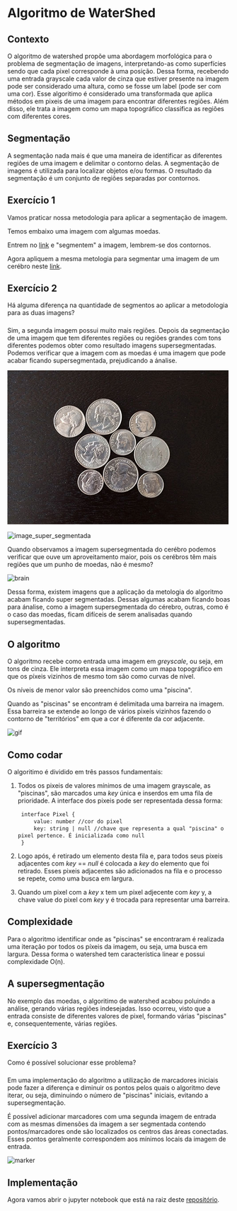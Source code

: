 # Algoritmo de WaterShed

## Contexto

O algoritmo de watershed propõe uma abordagem morfológica para o problema de segmentação de imagens, interpretando-as como superfícies sendo que cada pixel corresponde à uma posição. Dessa forma, recebendo uma entrada grayscale cada valor de cinza que estiver presente na imagem pode ser considerado uma altura, como se fosse um label (pode ser com uma cor). Esse algoritimo é considerado uma transformada que aplica métodos em pixeis de uma imagem para encontrar diferentes regiões. Além disso, ele trata a imagem como um mapa topográfico classifica as regiões com diferentes cores.

## Segmentação

A segmentação nada mais é que uma maneira de identificar as diferentes regiões de uma imagem e delimitar o contorno delas. A segmentação de 
imagens é utilizada para localizar objetos e/ou formas. O resultado da segmentação é um conjunto de regiões separadas por contornos.


## Exercício 1

Vamos praticar nossa metodologia para aplicar a segmentação de imagem.

Temos embaixo uma imagem com algumas moedas.

Entrem no [link](https://sketchpad.pro/CF31EF06D26063205C2:74bf2b1s#p5,0,0,r0,s1) e "segmentem" a imagem, lembrem-se dos contornos.

Agora apliquem a mesma metologia para segmentar uma imagem de um cerébro neste [link](https://sketchpad.pro/CF31EF06D26063205C2:74bf2b1s#p5,0,0,r0,s1).

### 

## Exercício 2

Há alguma diferença na quantidade de segmentos ao aplicar a metodologia para as duas imagens?

### 

Sim, a segunda imagem possui muito mais regiões. Depois da segmentação de uma imagem que tem diferentes regiões ou regiões grandes com tons diferentes podemos obter como resultado imagens supersegmentadas. Podemos verificar que a imagem com as moedas é uma imagem que pode acabar ficando supersegmentada, prejudicando a ánalise.

![input](input.jpg)

![image_super_segmentada](output_superSeg.png)

Quando observamos a imagem supersegmentada do cerébro podemos verificar que ouve um aproveitamento maior, pois os cerébros têm mais 
regiões que um punho de moedas, não é mesmo?

![brain](brain.jpg)

Dessa forma, existem imagens que a aplicação da metologia do algoritmo acabam ficando super segmentadas. Dessas algumas acabam ficando boas para ánalise, como a imagem supersegmentada do cérebro, outras, como é o caso das moedas, ficam difíceis de serem analisadas quando supersegmentadas.

## O algoritmo

O algoritmo recebe como entrada uma imagem em _greyscale_, ou seja, em tons de cinza. Ele interpreta essa imagem como um mapa topográfico em que os píxeis vizinhos de mesmo tom são como curvas de nível.

Os níveis de menor valor são preenchidos como uma "piscina".

Quando as "piscinas" se encontram é delimitada uma barreira na imagem. Essa barreira se extende ao longo de vários pixeís vizinhos fazendo o contorno de "territórios" em que a cor é diferente da cor adjacente.

![gif](watershed.gif)

## Como codar

O algoritimo é dividido em três passos fundamentais:

1. Todos os pixeis de valores mínimos de uma imagem grayscale, as "piscinas", são marcados uma _key_ única e inserdos em uma fila de prioridade. A interface dos pixeis pode ser representada dessa forma:

        interface Pixel {
            value: number //cor do pixel
            key: string | null //chave que representa a qual "piscina" o pixel pertence. É inicializada como null
        }

2. Logo após, é retirado um elemento desta fila e, para todos seus pixeis adjacentes com _key_ == _null_ é colocada a _key_ do elemento que foi retirado. Esses pixeis adjacentes são adicionados na fila e o processo se repete, como uma busca em largura. 

3. Quando um pixel com a _key_ x tem um pixel adjecente com _key_ y, a chave value do pixel com _key_ y é trocada para representar uma barreira.

## Complexidade

Para o algoritmo identificar onde as "piscinas" se encontraram é realizada uma iteração por todos os píxeis da imagem, ou seja, uma busca em largura. Dessa forma o watershed tem característica linear e possui complexidade O(n).

## A supersegmentação

No exemplo das moedas, o algoritimo de watershed acabou poluindo a análise, gerando várias regiões indesejadas. Isso ocorreu, visto que 
a entrada consiste de diferentes valores de pixel, formando várias "piscinas" e, consequentemente, várias regiões.

## Exercício 3

Como é possível solucionar esse problema?

###

Em uma implementação do algoritmo a utilização de marcadores iniciais pode fazer a diferença e diminuir os pontos pelos quais o algoritmo deve iterar, ou seja, diminuindo o número de "piscinas" iniciais, evitando a supersegmentação.

É possível adicionar marcadores com uma segunda imagem de entrada com as mesmas dimensões da imagem a ser segmentada contendo pontos/marcadores onde são localizados os centros das áreas conectadas. Esses pontos geralmente correspondem aos mínimos locais da imagem de entrada.

![marker](marker.png)

## Implementação

Agora vamos abrir o jupyter notebook que está na raiz deste [repositório](https://github.com/pedr0luiz/desprog-projeto).